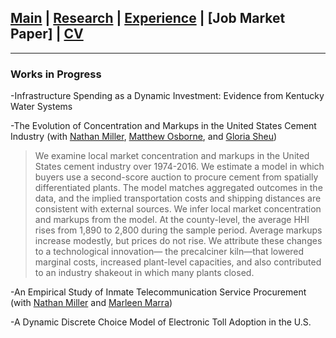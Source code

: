 ## [Main](https://gsileo.github.io/) | [Research](/research.html) | [Experience](/experience.html) | [Job Market Paper] | [CV](/cv/Sileo_CV.pdf)

* * *

### Works in Progress
-Infrastructure Spending as a Dynamic Investment: Evidence from Kentucky Water Systems

-The Evolution of Concentration and Markups in the United States Cement Industry (with [Nathan Miller](http://www.nathanhmiller.org/), [Matthew Osborne](https://sites.google.com/site/matthewosborne/), and [Gloria Sheu](https://sites.google.com/site/gloriaysheu/))
> We examine local market concentration and markups in the United States cement industry over 1974-2016. We estimate a model in which buyers use a second-score auction to procure cement from spatially differentiated plants. The model matches aggregated outcomes in the data, and the implied transportation costs and shipping distances are consistent with external sources. We infer local market concentration and markups from the model. At the county-level, the average HHI rises from 1,890 to 2,800 during the sample period. Average markups increase modestly, but prices do not rise. We attribute these changes to a technological innovation— the precalciner kiln—that lowered marginal costs, increased plant-level capacities, and also contributed to an industry shakeout in which many plants closed.

-An Empirical Study of Inmate Telecommunication Service Procurement (with [Nathan Miller](http://www.nathanhmiller.org/) and [Marleen Marra](https://www.marleenmarra.nl/))

-A Dynamic Discrete Choice Model of Electronic Toll Adoption in the U.S.
